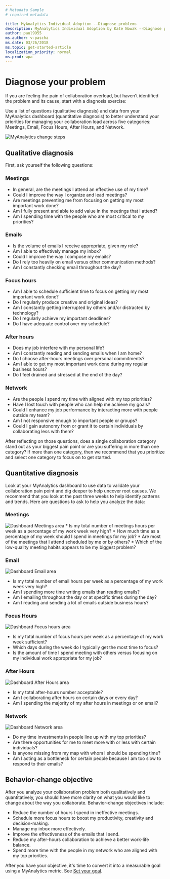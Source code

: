 ```yaml
---
# Metadata Sample
# required metadata

title: MyAnalytics Individual Adoption --Diagnose problems
description: MyAnalytics Individual Adoption by Kate Nowak --Diagnose problems section
author: paul9955
ms.author: v-pascha
ms.date: 03/26/2018
ms.topic: get-started-article
localization_priority: normal 
ms.prod: wpa
---
```


# Diagnose your problem

If you are feeling the pain of collaboration overload, but haven’t identified the problem and its cause, start with a diagnosis exercise:

Use a list of questions (qualitative diagnosis) and data from your MyAnalytics dashboard (quantitative diagnosis) to better understand your priorities for managing your collaboration load across five categories: Meetings, Email, Focus Hours, After Hours, and Network.

<img src="../../../images/mya/use/Adopt-indiv-05.PNG" alt="MyAnalytics change steps">

## Qualitative diagnosis

First, ask yourself the following questions:

### Meetings

 * In general, are the meetings I attend an effective use of my time?
 * Could I improve the way I organize and lead meetings?
 * Are meetings preventing me from focusing on getting my most important work done?
 * Am I fully present and able to add value in the meetings that I attend?
 * Am I spending time with the people who are most critical to my priorities?

### Emails

 * Is the volume of emails I receive appropriate, given my role?
 * Am I able to effectively manage my inbox?
 * Could I improve the way I compose my emails?
 * Do I rely too heavily on email versus other communication methods?
 * Am I constantly checking email throughout the day?

### Focus hours

 * Am I able to schedule sufficient time to focus on getting my most important work done?
 * Do I regularly produce creative and original ideas?
 * Am I constantly getting interrupted by others and/or distracted by technology?
 * Do I regularly achieve my important deadlines?
 * Do I have adequate control over my schedule?

### After hours

 * Does my job interfere with my personal life?
 * Am I constantly reading and sending emails when I am home?
 * Do I choose after-hours meetings over personal commitments?
 * Am I able to get my most important work done during my regular business hours?
 * Do I feel drained and stressed at the end of the day?

### Network
 * Are the people I spend my time with aligned with my top priorities?
 * Have I lost touch with people who can help me achieve my goals?
 * Could I enhance my job performance by interacting more with people outside my team?
 * Am I not responsive enough to important people or groups?
 * Could I gain autonomy from or grant it to certain individuals by collaborating less with them? 

After reflecting on those questions, does a single collaboration category stand out as your biggest pain point or are you suffering in more than one category? If more than one category, then we recommend that you prioritize and select one category to focus on to get started.

## Quantitative diagnosis

Look at your MyAnalytics dashboard to use data to validate your collaboration pain point and dig deeper to help uncover root causes. We recommend that you look at the past three weeks to help identify patterns and trends. Here are questions to ask to help you analyze the data:

### Meetings

<img src="../../../images/mya/use/Adopt-indiv-1.PNG" alt="Dashboard Meetings area">  
 * Is my total number of meetings hours per week as a percentage of my work week very high?
 * How much time as a percentage of my week should I spend in meetings for my job?
 * Are most of the meetings that I attend scheduled by me or by others?
 * Which of the low-quality meeting habits appears to be my biggest problem?

### Email
 
<img src="../../../images/mya/use/Adopt-indiv-2.PNG" alt="Dashboard Email area">
  
 * Is my total number of email hours per week as a percentage of my work week very high?
 * Am I spending more time writing emails than reading emails?
 * Am I emailing throughout the day or at specific times during the day?
 * Am I reading and sending a lot of emails outside business hours?

### Focus Hours
 
<img src="../../../images/mya/use/Adopt-indiv-3.PNG" alt="Dashboard Focus hours area">
  
 * Is my total number of focus hours per week as a percentage of my work week sufficient?
 * Which days during the week do I typically get the most time to focus?
 * Is the amount of time I spend meeting with others versus focusing on my individual work appropriate for my job?

### After Hours
 
<img src="../../../images/mya/use/Adopt-indiv-4.PNG" alt="Dashboard After Hours area">
  
 * Is my total after-hours number acceptable?
 * Am I collaborating after hours on certain days or every day?
 * Am I spending the majority of my after hours in meetings or on email?

### Network
 
<img src="../../../images/mya/use/network.PNG" alt="Dashboard Network area">
  
 * Do my time investments in people line up with my top priorities?
 * Are there opportunities for me to meet more with or less with certain individuals?
 * Is anyone missing from my map with whom I should be spending time?
 * Am I acting as a bottleneck for certain people because I am too slow to respond to their emails?

## Behavior-change objective 

After you analyze your collaboration problem both qualitatively and quantitatively, you should have more clarity on what you would like to change about the way you collaborate. Behavior-change objectives include: 

* Reduce the number of hours I spend in ineffective meetings.
* Schedule more focus hours to boost my productivity, creativity and decision-making.
* Manage my inbox more effectively.
* Improve the effectiveness of the emails that I send.
* Reduce my after-hours collaboration to achieve a better work-life balance.
* Spend more time with the people in my network who are aligned with my top priorities.

After you have your objective, it's time to convert it into a measurable goal using a MyAnalytics metric. See [Set your goal](../MyA-Adoption/Indiv-adopt-set-goals.md).

